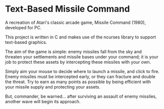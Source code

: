 # Text-Based Missile Command
A recreation of Atari's classic arcade game, Missile Command (1980), developed for PC.

This project is written in C and makes use of the ncurses library to support text-based graphics.

The aim of the game is simple: enemy missiles fall from the sky and threaten your settlements and missile bases under your command; it is your job to protect these assets by intercepting these missiles with your own.

Simply aim your mouse to decide where to launch a missile, and click to fire. Enemy missiles must be intercepted early, or they can fracture and double the threat. Try to earn as many points as possible by being efficient with your missile supply and protecting your assets. 

But, commander, be warned... after surviving an assault of enemy missiles, another wave will begin its approach.
